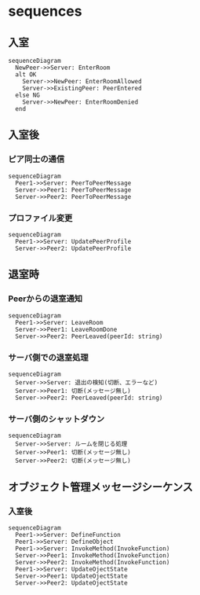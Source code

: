 # sequences

## 入室
```mermaid
sequenceDiagram
  NewPeer->>Server: EnterRoom
  alt OK
    Server->>NewPeer: EnterRoomAllowed
    Server->>ExistingPeer: PeerEntered
  else NG
    Server->>NewPeer: EnterRoomDenied
  end
```

## 入室後
### ピア同士の通信
```mermaid
sequenceDiagram
  Peer1->>Server: PeerToPeerMessage
  Server->>Peer1: PeerToPeerMessage
  Server->>Peer2: PeerToPeerMessage
```
### プロファイル変更
```mermaid
sequenceDiagram
  Peer1->>Server: UpdatePeerProfile
  Server->>Peer2: UpdatePeerProfile
```


## 退室時
### Peerからの退室通知
```mermaid
sequenceDiagram
  Peer1->>Server: LeaveRoom
  Server->>Peer1: LeaveRoomDone
  Server->>Peer2: PeerLeaved(peerId: string)
```

### サーバ側での退室処理
```mermaid
sequenceDiagram
  Server->>Server: 退出の検知(切断、エラーなど)
  Server->>Peer1: 切断(メッセージ無し)
  Server->>Peer2: PeerLeaved(peerId: string)
```

### サーバ側のシャットダウン
```mermaid
sequenceDiagram
  Server->>Server: ルームを閉じる処理
  Server->>Peer1: 切断(メッセージ無し)
  Server->>Peer2: 切断(メッセージ無し)
```

## オブジェクト管理メッセージシーケンス

### 入室後
```mermaid
sequenceDiagram
  Peer1->>Server: DefineFunction
  Peer1->>Server: DefineObject
  Peer1->>Server: InvokeMethod(InvokeFunction)
  Server->>Peer1: InvokeMethod(InvokeFunction)
  Server->>Peer2: InvokeMethod(InvokeFunction)
  Peer1->>Server: UpdateOjectState
  Server->>Peer1: UpdateOjectState
  Server->>Peer2: UpdateOjectState
```